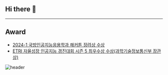 ## Hi there 👋
---
## Award
- [2024-1 국방인공지능응용학과 해커톤 장려상 수상](https://kookbang.dema.mil.kr/newsWeb/20240819/2/ATCE_CTGR_0010020000/view.do)
- [ETRI 자율성장 인공지능 경진대회 시즌 5 최우수상 수상(과학기술정보통신부 장관상)](https://www.aitimes.kr/news/articleView.html?idxno=32475)

![header](https://capsule-render.vercel.app/api?type=Rounded&color=800080&height=300&section=header&text=YG%20&fontSize=90&fontColor=FFFFFF)

